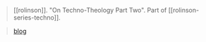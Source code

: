 > [[rolinson]]. "On Techno-Theology Part Two". Part of [[rolinson-series-techno]].

> [blog](https://aryaakasha.com/2020/04/21/on-techno-theology-part-two/)